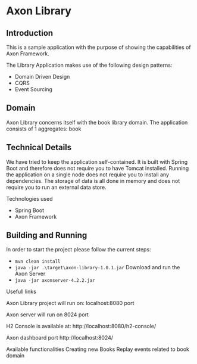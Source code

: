 
# Axon Library
## Introduction

This is a sample application with the purpose of showing the capabilities of Axon Framework.

The Library Application makes use of the following design patterns:
- Domain Driven Design
- CQRS
- Event Sourcing

## Domain
Axon Library concerns itself with the book library domain. The application consists of 1 aggregates: book 

## Technical Details
We have tried to keep the application self-contained. It is built with Spring Boot and therefore does not require you to have Tomcat installed.
Running the application on a single node does not require you to install any dependencies. The storage of data is all done in memory and does not require you to run an external data store.

Technologies used
- Spring Boot
- Axon Framework

## Building and Running
In order to start the project please follow the current steps: 
* `mvn clean install`
* `java -jar .\target\axon-library-1.0.1.jar`
Download and run the Axon Server
* `java -jar axonserver-4.2.2.jar`

Usefull links

Axon Library project will run on: 
localhost:8080 port

Axon server will run on 8024 port

H2 Console is available at: 
http://localhost:8080/h2-console/

Axon dashboard port
http://localhost:8024/

Available functionalities
Creating new Books
Replay events related to book domain